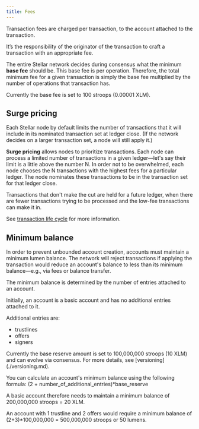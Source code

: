 ```yaml
---
title: Fees
---
```


Transaction fees are charged per transaction, to the account attached to the transaction.

It’s the responsibility of the originator of the transaction to craft a transaction with an appropriate fee. 

The entire Stellar network decides during consensus what the minimum **base fee** should be. 
This base fee is per operation. Therefore, the total minimum fee for a given transaction is simply the base fee multiplied by the number of operations that transaction has.

Currently the base fee is set to 100 stroops (0.00001 XLM).

## Surge pricing
Each Stellar node by default limits the number of transactions that it will include in its nominated transaction set at ledger close. (If the network decides on a larger transaction set, a node will still apply it.) 

**Surge pricing** allows nodes to prioritize transactions. Each node can process a limited number of transactions in a given ledger—let's say their limit is a little above the number N. In order not to be overwhelmed, each node chooses the N transactions with the highest fees for a particular ledger. The node nominates these transactions to be in the transaction set for that ledger close. 

Transactions that don't make the cut are held for a future ledger, when there are fewer transactions trying to be processed and the low-fee transactions can make it in. 

See [transaction life cycle](./transactions.md#life-cycle) for more information.

## Minimum balance

In order to prevent unbounded account creation, accounts must maintain a minimum lumen balance. The network will reject transactions if applying the transaction would reduce an account's balance to less than its minimum balance—e.g., via fees or balance transfer.

The minimum balance is determined by the number of entries attached to an account.

Initially, an account is a basic account and has no additional entries attached to it.

Additional entries are:
* trustlines
* offers
* signers

Currently the base reserve amount is set to 100,000,000 stroops (10 XLM) and can evolve via consensus. For more details, see [versioning] (./versioning.md).

You can calculate an account's minimum balance using the following formula:
(2 + number_of_additional_entries)*base_reserve

A basic account therefore needs to maintain a minimum balance of 200,000,000 stroops = 20 XLM.

An account with 1 trustline and 2 offers would require a minimum balance of (2+3)*100,000,000 = 500,000,000 stroops or 50 lumens.

